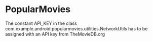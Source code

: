 # PopularMovies
The constant API_KEY in the class com.example.android.popularmovies.utilities.NetworkUtils has to be
assigned with an API key from TheMovieDB.org
